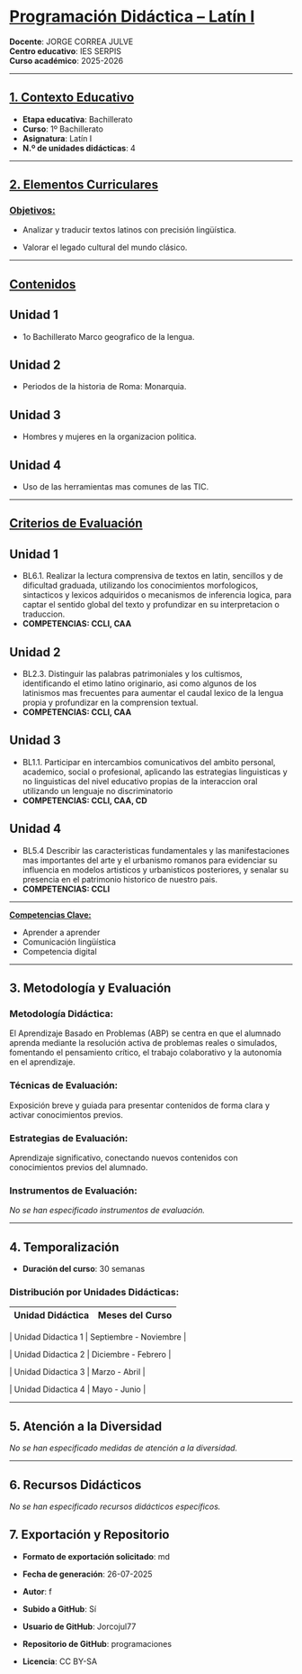 # <u>Programación Didáctica – Latín I</u>

**Docente**: JORGE CORREA JULVE  
**Centro educativo**: IES SERPIS  
**Curso académico**: 2025-2026  

---

## <u>1. Contexto Educativo</u>

- **Etapa educativa**: Bachillerato
- **Curso**: 1º Bachillerato
- **Asignatura**: Latín I
- **N.º de unidades didácticas**: 4

---
## <u>2. Elementos Curriculares</u>

### <u>Objetivos:</u>



* Analizar y traducir textos latinos con precisión lingüística.

* Valorar el legado cultural del mundo clásico.



---

## <u>Contenidos</u>

## Unidad 1
- 1o Bachillerato Marco geografico de la lengua.
## Unidad 2
- Periodos de la historia de Roma: Monarquia.
## Unidad 3
- Hombres y mujeres en la organizacion politica.
## Unidad 4
- Uso de las herramientas mas comunes de las TIC.


---

## <u>Criterios de Evaluación</u>

## Unidad 1
- BL6.1. Realizar la lectura comprensiva de textos en latin, sencillos y de dificultad graduada, utilizando los conocimientos morfologicos, sintacticos y lexicos adquiridos o mecanismos de inferencia logica, para captar el sentido global del texto y profundizar en su interpretacion o traduccion.
- **COMPETENCIAS: CCLI, CAA**
## Unidad 2
- BL2.3. Distinguir las palabras patrimoniales y los cultismos, identificando el etimo latino originario, asi como algunos de los latinismos mas frecuentes para aumentar el caudal lexico de la lengua propia y profundizar en la comprension textual.
- **COMPETENCIAS: CCLI, CAA**
## Unidad 3
- BL1.1. Participar en intercambios comunicativos del ambito personal, academico, social o profesional, aplicando las estrategias linguisticas y no linguisticas del nivel educativo propias de la interaccion oral utilizando un lenguaje no discriminatorio
- **COMPETENCIAS: CCLI, CAA, CD**
## Unidad 4
- BL5.4 Describir las caracteristicas fundamentales y las manifestaciones mas importantes del arte y el urbanismo romanos para evidenciar su influencia en modelos artisticos y urbanisticos posteriores, y senalar su presencia en el patrimonio historico de nuestro pais.
- **COMPETENCIAS: CCLI**


---

**<u>Competencias Clave:</u>** 
<ul>

<li>Aprender a aprender</li>

<li>Comunicación lingüística</li>

<li>Competencia digital</li>

</ul>


---


## 3. Metodología y Evaluación

### Metodología Didáctica:

El Aprendizaje Basado en Problemas (ABP) se centra en que el alumnado aprenda mediante la resolución activa de problemas reales o simulados, fomentando el pensamiento crítico, el trabajo colaborativo y la autonomía en el aprendizaje.


### Técnicas de Evaluación:

Exposición breve y guiada para presentar contenidos de forma clara y activar conocimientos previos.


### Estrategias de Evaluación:

Aprendizaje significativo, conectando nuevos contenidos con conocimientos previos del alumnado.


### Instrumentos de Evaluación:

_No se han especificado instrumentos de evaluación._


---

## 4. Temporalización

- **Duración del curso**: 30 semanas

### **Distribución por Unidades Didácticas:**


| Unidad Didáctica | Meses del Curso |
|------------------|-----------------| 


| Unidad Didactica 1 | Septiembre - Noviembre |

| Unidad Didactica 2 | Diciembre - Febrero |

| Unidad Didactica 3 | Marzo - Abril |

| Unidad Didactica 4 | Mayo - Junio |



---

## 5. Atención a la Diversidad


_No se han especificado medidas de atención a la diversidad._

---

## 6. Recursos Didácticos


_No se han especificado recursos didácticos específicos._

## 7. Exportación y Repositorio

- **Formato de exportación solicitado**: md
- **Fecha de generación**: 26-07-2025
- **Autor**: f


- **Subido a GitHub**: Sí
- **Usuario de GitHub**: Jorcojul77
- **Repositorio de GitHub**: programaciones

- **Licencia**: CC BY-SA


